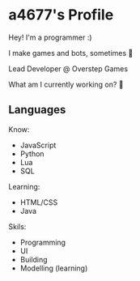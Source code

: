 # a4677's Profile

Hey! I'm a programmer :)

I make games and bots, sometimes 🤔

Lead Developer @ Overstep Games

What am I currently working on? :eyes:

## Languages

Know:
- JavaScript
- Python
- Lua
- SQL

Learning:
- HTML/CSS
- Java

Skils:
- Programming
- UI
- Building
- Modelling (learning)
